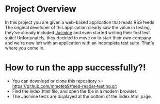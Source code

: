 # Project Overview

In this project you are given a web-based application that reads RSS feeds. The original developer of this application clearly saw the value in testing, they've already included [Jasmine](http://jasmine.github.io/) and even started writing their first test suite! Unfortunately, they decided to move on to start their own company and we're now left with an application with an incomplete test suite. That's where you come in.

# How to run the app successfully?!
  - You can download or clone this repository >= https://github.com/mmeteb9/feed-reader-testing.git
  - Find the index.html file, and open the file in a modern browser.
  - The Jasmine tests are displayed at the bottom of the index.html page.
